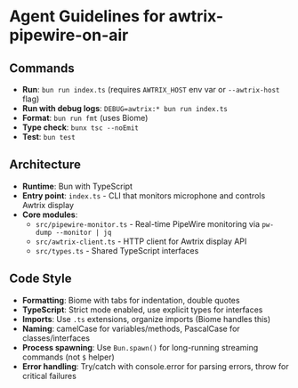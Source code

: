 # Agent Guidelines for awtrix-pipewire-on-air

## Commands
- **Run**: `bun run index.ts` (requires `AWTRIX_HOST` env var or `--awtrix-host` flag)
- **Run with debug logs**: `DEBUG=awtrix:* bun run index.ts`
- **Format**: `bun run fmt` (uses Biome)
- **Type check**: `bunx tsc --noEmit`
- **Test**: `bun test`

## Architecture
- **Runtime**: Bun with TypeScript
- **Entry point**: `index.ts` - CLI that monitors microphone and controls Awtrix display
- **Core modules**:
  - `src/pipewire-monitor.ts` - Real-time PipeWire monitoring via `pw-dump --monitor | jq`
  - `src/awtrix-client.ts` - HTTP client for Awtrix display API
  - `src/types.ts` - Shared TypeScript interfaces

## Code Style
- **Formatting**: Biome with tabs for indentation, double quotes
- **TypeScript**: Strict mode enabled, use explicit types for interfaces
- **Imports**: Use `.ts` extensions, organize imports (Biome handles this)
- **Naming**: camelCase for variables/methods, PascalCase for classes/interfaces
- **Process spawning**: Use `Bun.spawn()` for long-running streaming commands (not `$` helper)
- **Error handling**: Try/catch with console.error for parsing errors, throw for critical failures
